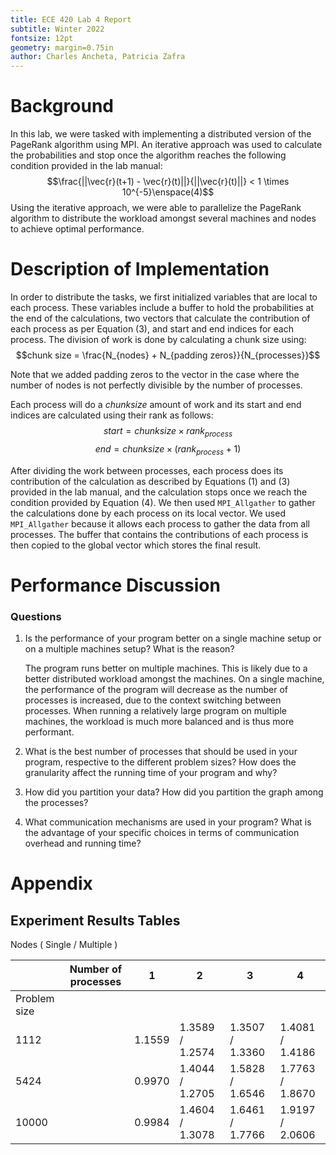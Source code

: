 ```yaml
---
title: ECE 420 Lab 4 Report
subtitle: Winter 2022
fontsize: 12pt
geometry: margin=0.75in
author: Charles Ancheta, Patricia Zafra
---
```


# Background

In this lab, we were tasked with implementing a distributed version of the PageRank algorithm using MPI. An iterative approach was used to calculate the probabilities and stop once the algorithm reaches the following condition provided in the lab manual:
$$\frac{||\vec{r}(t+1) - \vec{r}(t)||}{||\vec{r}(t)||} < 1 \times 10^{-5}\enspace(4)$$
Using the iterative approach, we were able to parallelize the PageRank algorithm to distribute the workload amongst several machines and nodes to achieve optimal performance.

# Description of Implementation

In order to distribute the tasks, we first initialized variables that are local to each process. These variables include a buffer to hold the probabilities at the end of the calculations, two vectors that calculate the contribution of each process as per Equation (3), and start and end indices for each process. The division of work is done by calculating a chunk size using:
$$chunk size = \frac{N_{nodes} + N_{padding zeros}}{N_{processes}}$$

Note that we added padding zeros to the vector in the case where the number of nodes is not perfectly divisible by the number of processes.

Each process will do a _chunksize_ amount of work and its start and end indices are calculated using their rank as follows:
$$start = chunksize \times rank_{process}$$
$$end = chunksize \times ({rank_{process} + 1})$$

After dividing the work between processes, each process does its contribution of the calculation as described by Equations (1) and (3) provided in the lab manual, and the calculation stops once we reach the condition provided by Equation (4). We then used `MPI_Allgather` to gather the calculations done by each process on its local vector. We used `MPI_Allgather` because it allows each process to gather the data from all processes. The buffer that contains the contributions of each process is then copied to the global vector which stores the final result.

# Performance Discussion

### Questions

1.  Is the performance of your program better on a single machine setup or on a multiple machines setup? What is the reason?

    The program runs better on multiple machines. This is likely due to a better distributed workload amongst the machines. On a single machine, the performance of the program will decrease as the number of processes is increased, due to the context switching between processes. When running a relatively large program on multiple machines, the workload is much more balanced and is thus more performant.

2.  What is the best number of processes that should be used in your program, respective to the different problem sizes? How does the granularity affect the running time of your program and why?

3.  How did you partition your data? How did you partition the graph among the processes?

4.  What communication mechanisms are used in your program? What is the advantage of your specific choices in terms of communication overhead and running time?

# Appendix

## Experiment Results Tables

Nodes ( Single / Multiple )

|              | Number of processes | 1      | 2               | 3               | 4               |
| ------------ | ------------------- | ------ | --------------- | --------------- | --------------- |
| Problem size |                     |        |                 |                 |                 |
| 1112         |                     | 1.1559 | 1.3589 / 1.2574 | 1.3507 / 1.3360 | 1.4081 / 1.4186 |
| 5424         |                     | 0.9970 | 1.4044 / 1.2705 | 1.5828 / 1.6546 | 1.7763 / 1.8670 |
| 10000        |                     | 0.9984 | 1.4604 / 1.3078 | 1.6461 / 1.7766 | 1.9197 / 2.0606 |
